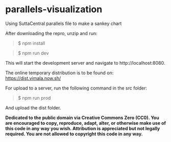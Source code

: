 # parallels-visualization
Using SuttaCentral parallels file to make a sankey chart

After downloading the repro, unzip and run:

> $ npm install

> $ npm run dev

This will start the development server and navigate to http://localhost:8080.

The online temporary distribution is to be found on: https://dist.vimala.now.sh/

For upload to a server, run the following command in the src folder:

> $ npm run prod

And upload the dist folder.

**Dedicated to the public domain via Creative Commons Zero (CC0). You are encouraged to copy, reproduce, adapt, alter, or otherwise make use of this code in any way you wish. Attribution is appreciated but not legally required. You are not allowed to copyright this code in any way.**
